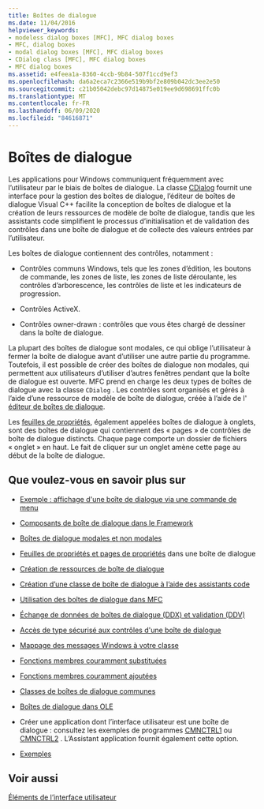 ```yaml
---
title: Boîtes de dialogue
ms.date: 11/04/2016
helpviewer_keywords:
- modeless dialog boxes [MFC], MFC dialog boxes
- MFC, dialog boxes
- modal dialog boxes [MFC], MFC dialog boxes
- CDialog class [MFC], MFC dialog boxes
- MFC dialog boxes
ms.assetid: e4feea1a-8360-4ccb-9b84-507f1ccd9ef3
ms.openlocfilehash: da6a2eca7c2366e519b9bf2e809b042dc3ee2e50
ms.sourcegitcommit: c21b05042debc97d14875e019ee9d698691ffc0b
ms.translationtype: MT
ms.contentlocale: fr-FR
ms.lasthandoff: 06/09/2020
ms.locfileid: "84616871"
---
```

# <a name="dialog-boxes"></a>Boîtes de dialogue

Les applications pour Windows communiquent fréquemment avec l’utilisateur par le biais de boîtes de dialogue. La classe [CDialog](reference/cdialog-class.md) fournit une interface pour la gestion des boîtes de dialogue, l’éditeur de boîtes de dialogue Visual C++ facilite la conception de boîtes de dialogue et la création de leurs ressources de modèle de boîte de dialogue, tandis que les assistants code simplifient le processus d’initialisation et de validation des contrôles dans une boîte de dialogue et de collecte des valeurs entrées par l’utilisateur.

Les boîtes de dialogue contiennent des contrôles, notamment :

- Contrôles communs Windows, tels que les zones d’édition, les boutons de commande, les zones de liste, les zones de liste déroulante, les contrôles d’arborescence, les contrôles de liste et les indicateurs de progression.

- Contrôles ActiveX.

- Contrôles owner-drawn : contrôles que vous êtes chargé de dessiner dans la boîte de dialogue.

La plupart des boîtes de dialogue sont modales, ce qui oblige l’utilisateur à fermer la boîte de dialogue avant d’utiliser une autre partie du programme. Toutefois, il est possible de créer des boîtes de dialogue non modales, qui permettent aux utilisateurs d’utiliser d’autres fenêtres pendant que la boîte de dialogue est ouverte. MFC prend en charge les deux types de boîtes de dialogue avec la classe `CDialog` . Les contrôles sont organisés et gérés à l’aide d’une ressource de modèle de boîte de dialogue, créée à l’aide de l' [éditeur de boîtes de dialogue](../windows/dialog-editor.md).

Les [feuilles de propriétés](property-sheets-mfc.md), également appelées boîtes de dialogue à onglets, sont des boîtes de dialogue qui contiennent des « pages » de contrôles de boîte de dialogue distincts. Chaque page comporte un dossier de fichiers « onglet » en haut. Le fait de cliquer sur un onglet amène cette page au début de la boîte de dialogue.

## <a name="what-do-you-want-to-know-more-about"></a>Que voulez-vous en savoir plus sur

- [Exemple : affichage d'une boîte de dialogue via une commande de menu](example-displaying-a-dialog-box-via-a-menu-command.md)

- [Composants de boîte de dialogue dans le Framework](dialog-box-components-in-the-framework.md)

- [Boîtes de dialogue modales et non modales](modal-and-modeless-dialog-boxes.md)

- [Feuilles de propriétés et pages de propriétés](property-sheets-and-property-pages-mfc.md) dans une boîte de dialogue

- [Création de ressources de boîte de dialogue](creating-the-dialog-resource.md)

- [Création d’une classe de boîte de dialogue à l’aide des assistants code](creating-a-dialog-class-with-code-wizards.md)

- [Utilisation des boîtes de dialogue dans MFC](life-cycle-of-a-dialog-box.md)

- [Échange de données de boîtes de dialogue (DDX) et validation (DDV)](dialog-data-exchange-and-validation.md)

- [Accès de type sécurisé aux contrôles d'une boîte de dialogue](type-safe-access-to-controls-in-a-dialog-box.md)

- [Mappage des messages Windows à votre classe](mapping-windows-messages-to-your-class.md)

- [Fonctions membres couramment substituées](commonly-overridden-member-functions.md)

- [Fonctions membres couramment ajoutées](commonly-added-member-functions.md)

- [Classes de boîtes de dialogue communes](common-dialog-classes.md)

- [Boîtes de dialogue dans OLE](dialog-boxes-in-ole.md)

- Créer une application dont l’interface utilisateur est une boîte de dialogue : consultez les exemples de programmes [CMNCTRL1](../overview/visual-cpp-samples.md) ou [CMNCTRL2](../overview/visual-cpp-samples.md) . L’Assistant application fournit également cette option.

- [Exemples](dialog-sample-list.md)

## <a name="see-also"></a>Voir aussi

[Éléments de l’interface utilisateur](user-interface-elements-mfc.md)
